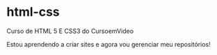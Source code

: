 # html-css
 Curso de HTML 5 E CSS3 do CursoemVideo

Estou aprendendo a criar sites e agora vou gerenciar meu repositórios!